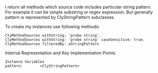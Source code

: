 I return all methods which source code includes particular string pattern.
For example it can be simple substring or regex expression. 
But generally pattern is represented by ClyStringPattern subclasses.

To create my instances use following methods:

	ClyMethodSources withString: 'probe string'.
	ClyMethodSources withString: 'probe string' caseSensitive: true.
	ClyMethodSources filteredBy: aStringPattern
	
Internal Representation and Key Implementation Points.

    Instance Variables
	pattern:		<ClyStringPattern>